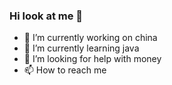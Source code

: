 ### Hi look at me  👋

- 🔭 I’m currently working on china
- 🌱 I’m currently learning java
- 🤔 I’m looking for help with money
- 📫 How to reach me


